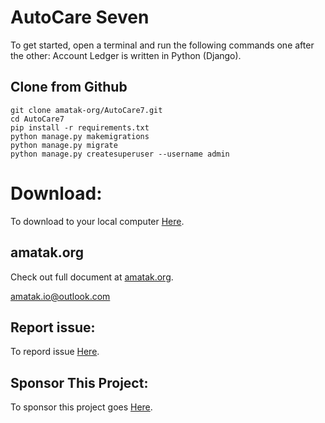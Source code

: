 AutoCare Seven
===============

To get started, open a terminal and run the following commands one after the other:
Account Ledger is written in Python (Django).


## Clone from Github

```shell
git clone amatak-org/AutoCare7.git
cd AutoCare7
pip install -r requirements.txt
python manage.py makemigrations
python manage.py migrate
python manage.py createsuperuser --username admin
```

# Download:

To download to your local computer [Here](https://github.com/amatak-org/AutoCare7 "Download Full Code").

## amatak.org
Check out full document at [amatak.org](https://amatak.org "The Amatak Opensource site").

amatak.io@outlook.com

## Report issue:

To repord issue [Here](https://github.com/amatak-org/AutoCare7/issues "Report Issue").


## Sponsor This Project:

To sponsor this project goes [Here](/sponsors).
